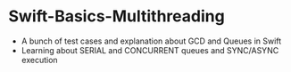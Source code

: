 # Swift-Basics-Multithreading

* A bunch of test cases and explanation about GCD and Queues in Swift
* Learning about SERIAL and CONCURRENT queues and SYNC/ASYNC execution
